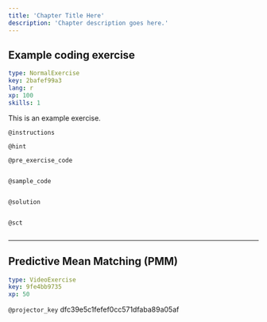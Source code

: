 ```yaml
---
title: 'Chapter Title Here'
description: 'Chapter description goes here.'
---
```


## Example coding exercise

```yaml
type: NormalExercise
key: 2bafef99a3
lang: r
xp: 100
skills: 1
```

This is an example exercise.

`@instructions`


`@hint`


`@pre_exercise_code`
```{r}

```

`@sample_code`
```{r}

```

`@solution`
```{r}

```

`@sct`
```{r}

```

---

## Predictive Mean Matching (PMM)

```yaml
type: VideoExercise
key: 9fe4bb9735
xp: 50
```

`@projector_key`
dfc39e5c1fefef0cc571dfaba89a05af
